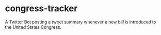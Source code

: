 # congress-tracker
A Twitter Bot posting a tweet summary whenever a new bill is introduced to the United States Congress.

